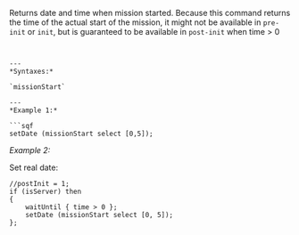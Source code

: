 Returns date and time when mission started. Because this command returns the time of the actual start of the mission, it might not be available in `pre-init` or `init`, but is guaranteed to be available in `post-init` when <sqf inline>time > 0
```.


---
*Syntaxes:*

`missionStart`

---
*Example 1:*

```sqf
setDate (missionStart select [0,5]);
```

*Example 2:*

Set real date:

```sqf
//postInit = 1;
if (isServer) then
{
	waitUntil { time > 0 };
	setDate (missionStart select [0, 5]);
};
```